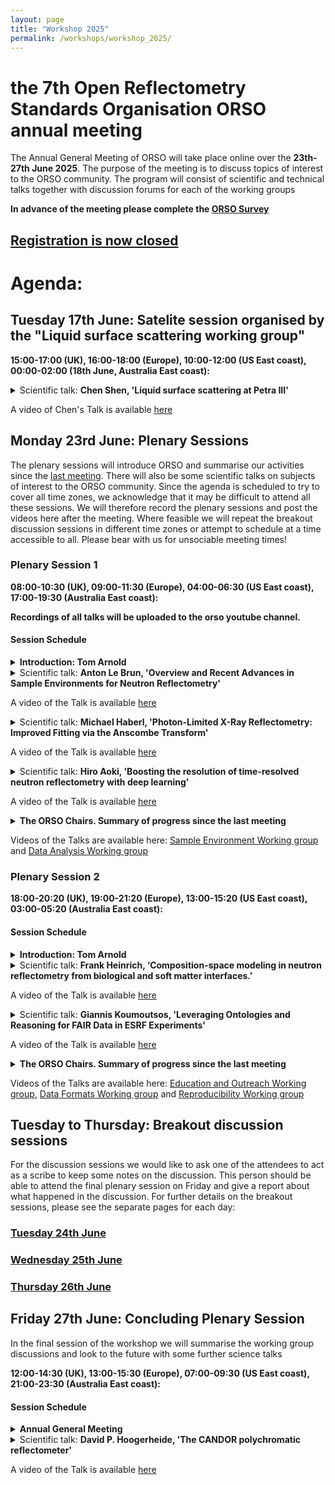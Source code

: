 ```yaml
---
layout: page
title: "Workshop 2025"
permalink: /workshops/workshop_2025/
---
```


# the 7th Open Reflectometry Standards Organisation ORSO annual meeting

The Annual General Meeting of ORSO will take place online over the **23th-27th June 2025**. The purpose of the meeting is to discuss topics of interest to the ORSO community.
The program will consist of scientific and technical talks together with discussion forums for each of the working groups

**In advance of the meeting please complete the [ORSO Survey](https://forms.office.com/pages/responsepage.aspx?id=HDZmP36oWEGPYZnoLbPKyGNjGj0JBmlFoh6F5vEqATRUNUlaNjU1Mk9CUEFBMElSMVBVMVkyNFFVUC4u&route=shorturl)**

## [Registration is now closed](https://indico.ess.eu/event/3810/)

# Agenda:

## Tuesday 17th June: Satelite session organised by the "Liquid surface scattering working group"
**15:00-17:00 (UK), 16:00-18:00 (Europe), 10:00-12:00 (US East coast), 00:00-02:00 (18th June, Australia East coast):**

<details markdown="1">
<summary>Scientific talk: <b>Chen Shen, 'Liquid surface scattering at Petra III'</b> </summary>
<br>
<b> Abstract:</b> Chen will present the beamline P08 of PETRA III. The beamline has three main setups: a six circle diffractometer, the Langmuir trough GID setup, and the Uni-Kiel owned LISA liquid surface diffractometer. He will also talk in details the recent news from our Langmuir trough GID setup and GIXOS - pseudo reflectivity method.
 
</details>

A video of Chen's Talk is available [here](https://www.youtube.com/watch?v=vmclGPNefc4)

## Monday 23rd June: Plenary Sessions

The plenary sessions will introduce ORSO and summarise our activities since the [last meeting](https://www.reflectometry.org/workshops/workshop_2024/). 
There will also be some scientific talks on subjects of interest to the ORSO community.
Since the agenda is scheduled to try to cover all time zones, we acknowledge that it may be difficult to attend all these sessions. We will therefore record the plenary sessions and post the videos here after the meeting.
Where feasible we will repeat the breakout discussion sessions in different time zones or attempt to schedule at a time accessible to all. Please bear with us for unsociable meeting times!


### Plenary Session 1
**08:00-10:30 (UK), 09:00-11:30 (Europe), 04:00-06:30 (US East coast), 17:00-19:30 (Australia East coast):**

**Recordings of all talks will be uploaded to the orso youtube channel.**

#### Session Schedule
<details markdown="1">
<summary> <b>Introduction: Tom Arnold  </b> </summary>
<br>
Introduction and discussion on how to better promote/publicise ORSO 
 
</details>

<details markdown="1">
<summary> Scientific talk: <b>Anton Le Brun, 'Overview and Recent Advances in Sample Environments for Neutron Reflectometry' </b> </summary>
<br>
<b> Abstract:</b> Having the correct sample environment is integral to any part of a neutron scattering experiment as the scientist wishes to make measurements as a function of some external environmental condition. This presentation will present an overview of the latest developments in sample environments in neutron reflectometry with a focus on the reflectometers at the neutron beam facility at the OPAL Research Reactor, ANSTO. Trends in current developments in sample environments determined from analysis of the literature will be discussed highlighting where future developments could be found.
 
</details>

A video of the Talk is available [here](https://youtu.be/IFqY-wnQON0)

<details markdown="1">
<summary>  Scientific talk:  <b>Michael Haberl, 'Photon-Limited X-Ray Reflectometry: Improved Fitting via the Anscombe Transform'
 </b> </summary>
<br>
<b> Abstract:</b> With the current developments in fast X-ray reflectometry (XRR) reaching
scan times as short as a few hundred microseconds, the few-photon count data reflects the inherent Poisson statistics of the counting process. In this regime, standard least squares fitting - which assumes symmetric Gaussian errors - can produce biased results. While Poisson log-likelihood methods exist, we demonstrate that applying the Anscombe transform - a well known variance-stabilizing transformation that converts Poisson-distributed data into approximately Gaussian-distributed data - permits continued use of the default least squares minimization utilized in most fitting softwares such as refnx or refl1d. This approach simplifies implementation and enables incorporation of additional noise sources, such as readout noise. It offers a practical and robust solution for accurate modeling in photon-limited XRR, relevant to the ORSO reflectometry community.
 
</details>

A video of the Talk is available [here](https://youtu.be/eq5bS58-It4)

<details markdown="1">
<summary> Scientific talk: <b>Hiro Aoki, 'Boosting the resolution of time-resolved neutron reflectometry with deep learning' </b> </summary>
<br>
<b> Abstract:</b> Neutron reflectometry (NR) provides sub‑nm structural information at
buried interfaces; however, time‑resolved NR is constrained by the
minutes‑long counting times needed for acceptable statistics. This study
introduces a data‑driven denoising methodology based on convolutional
neural networks (CNNs) to overcome this limitation. One million
synthetic multi-layered structures were generated; for each, both ideal
and noise‑degraded reflectivity profiles were computed to supervise CNN
training. The resulting model was applied to experimental‑style spectra
acquired with 5 % of the usual neutron counts. CNN‑filtered profiles
reproduced layer thicknesses and scattering‑length‑density distributions
obtained from standard exposures within experimental uncertainty. These
results confirm that acquisition times can be shortened by at least an
order of magnitude without compromising analytical accuracy, enabling
second‑scale observation of interfacial kinetics. The proposed approach
shifts the limiting factor in time‑resolved NR from neutron flux to
advanced data processing, substantially expanding the applicability of
this technique to dynamic surface and interface studies.
 
</details>

A video of the Talk is available [here](https://youtu.be/vtSqH9Xb_W0)

<details markdown="1">
<summary> <b>The ORSO Chairs. Summary of progress since the last meeting </b> </summary>
<br>
  
  - Sample Environment Working group (Sophie Ayscough)
  - Data Analysis Working group (Andrew Nelson)

</details>

Videos of the Talks are available here: [Sample Environment Working group](https://youtu.be/Ja7RaBvnvCc) and [Data Analysis Working group](https://youtu.be/y6F9Fbn75i8)

### Plenary Session 2
**18:00-20:20 (UK), 19:00-21:20 (Europe), 13:00-15:20 (US East coast), 03:00-05:20 (Australia East coast):**

#### Session Schedule
<details markdown="1">
<summary> <b>Introduction: Tom Arnold  </b> </summary>
<br>
Introduction and discussion on how to better promote/publicise ORSO 
</details>

<details markdown="1">
<summary> Scientific talk: <b>Frank Heinrich, ‘Composition-space modeling in neutron reflectometry from biological and soft matter interfaces.’ </b> </summary>
<br>
<b> Abstract:</b> Composition-space modeling provides a versatile framework for interpreting scattering data from biological and soft matter systems. Rather than starting with abstract layers of scattering length density, this approach builds real-space models based on molecular groups that fill the available volume while satisfying spatial and stoichiometric constraints. From these physically grounded models, the corresponding scattering length density profiles and predicted reflectivity curves are derived and compared to experimental data.
 
This talk will provide an overview of the development and principles of composition-space modeling, highlighting its relevance to systems where components overlap spatially and interact in complex ways. I will present recent applications across neutron reflectometry, X-ray diffraction, and small-angle neutron scattering. I will discuss ongoing efforts at NIST to modernize and extend the modeling framework, including its integration into the Refl1D webview interface. This integration enables real-time visual feedback, streamlining model construction and enhancing accessibility for researchers working with layered biological and soft matter systems.
 
</details>

A video of the Talk is available [here](https://youtu.be/4qIgmfEf0Zs)

<details markdown="1">
<summary> Scientific talk: <b> Giannis Koumoutsos, 'Leveraging Ontologies and Reasoning for FAIR Data in ESRF Experiments' </b> </summary>
<br>
<b> Abstract: TBC </b> 
 
</details>

A video of the Talk is available [here](https://youtu.be/t1Rk9gjGnH4)

<details markdown="1">
<summary> <b>The ORSO Chairs. Summary of progress since the last meeting </b> </summary>
<br>

  - Education and Outreach Working group (Stefan Kowarik)
  - Reproducibility Working group (Maciej Jankowski)
  - Data Formats Working group (Jos Cooper)
</details>

Videos of the Talks are available here: [Education and Outreach Working group](https://youtu.be/CaP5jcd44kk), [Data Formats Working group](https://youtu.be/XMbC061eyi8) and [Reproducibility Working group](https://youtu.be/vWlhl5Yzvso)

## Tuesday to Thursday: Breakout discussion sessions

For the discussion sessions we would like to ask one of the attendees to act as a scribe to keep some notes on the discussion. This person should be able to attend the final plenary session on Friday and give a report about what happened in the discussion. For further details on the breakout sessions, please see the separate pages for each day:

### [Tuesday 24th June](/workshops/workshop_2025/tuesday.md)

### [Wednesday 25th June](/workshops/workshop_2025/wednesday.md/)

### [Thursday 26th June](/workshops/workshop_2025/thursday.md)

## Friday 27th June: Concluding Plenary Session

In the final session of the workshop we will summarise the working group discussions and look to the future with some further science talks

**12:00-14:30 (UK), 13:00-15:30 (Europe), 07:00-09:30 (US East coast), 21:00-23:30 (Australia East coast):**

#### Session Schedule
<details markdown="1">
<summary> <b>Annual General Meeting </b> </summary>
<br>

- Recruitment of a temporary stand-in chair for the Reproducibility working group (to replace Andrew McCluskey)
- Summary of the working group sessions.

</details>

<details markdown="1">
<summary> Scientific talk: <b>David P. Hoogerheide, 'The CANDOR polychromatic reflectometer' </b> </summary>
<br>
<b> Abstract:</b> The CANDOR reflectometer at the NIST Center for Neutron Research marries the advantages of time-of-flight polychromatic reflectometers, such as those commonly employed at pulsed neutron sources, to the high time-averaged flux of a reactor neutron source. CANDOR’s unique energy dispersive detector, currently comprising 108 individual wavelength-sensitive neutron detectors operating at over 90% efficiency, allows simultaneous detection of cold neutrons in the 4 Å to 6 Å wavelength range. In this talk, I will describe instrument design, detector operation and performance, and data reduction considerations. Reflectivity curves measured by CANDOR using polychromatic detection will be compared to standard curves measured at NIST’s monochromatic reflectometers, and the performance of CANDOR’s polarization capabilities will be discussed. For measurements of materials at solid/liquid interfaces, I will show that CANDOR’s high flux and intrinsic background rejection enables measurement to about twice the scattering vector, and hence resolution, of conventional measurements.
</details>

A video of the Talk is available [here](https://youtu.be/O1gPLOJzBMg)

